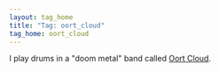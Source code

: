 ```yaml
---
layout: tag_home
title: "Tag: oort_cloud"
tag_home: oort_cloud
---
```


I play drums in a "doom metal" band called
[Oort Cloud](https://oortcloudx.bandcamp.com/).


